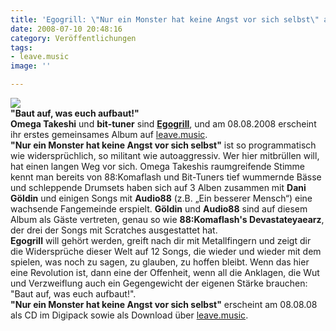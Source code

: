 ```yaml
---
title: 'Egogrill: \"Nur ein Monster hat keine Angst vor sich selbst\" am 08.08.08'
date: 2008-07-10 20:48:16
category: Veröffentlichungen
tags:
- leave.music
image: ''

---
```


[![](http://www.leavemusic.de/live/leavemusic/content/artikelbilder/164)](http://www.leavemusic.de)  
**"Baut auf, was euch aufbaut!"**  
**Omega Takeshi** und **bit-tuner** sind [**Egogrill**](http://www.myspace.com/egogrill), und am 08.08.2008 erscheint ihr erstes gemeinsames Album auf [leave.music](http://www.leavemusic.de).  
**"Nur ein Monster hat keine Angst vor sich selbst"** ist so programmatisch wie widersprüchlich, so militant wie autoaggressiv. Wer hier mitbrüllen will, hat einen langen Weg vor sich. Omega Takeshis raumgreifende Stimme kennt man bereits von 88:Komaflash und Bit-Tuners tief wummernde Bässe und schleppende Drumsets haben sich auf 3 Alben zusammen mit **Dani Göldin** und einigen Songs mit **Audio88** (z.B. „Ein besserer Mensch“) eine wachsende Fangemeinde erspielt. **Göldin** und **Audio88** sind auf diesem Album als Gäste vertreten, genau so wie **88:Komaflash's Devastateyaearz**, der drei der Songs mit Scratches ausgestattet hat.  
**Egogrill** will gehört werden, greift nach dir mit Metallfingern und zeigt dir die Widersprüche dieser Welt auf 12 Songs, die wieder und wieder mit dem spielen, was noch zu sagen, zu glauben, zu hoffen bleibt. Wenn das hier eine Revolution ist, dann eine der Offenheit, wenn all die Anklagen, die Wut und Verzweiflung auch ein Gegengewicht der eigenen Stärke brauchen: "Baut auf, was euch aufbaut!".  
**"Nur ein Monster hat keine Angst vor sich selbst"** erscheint am 08.08.08 als CD im Digipack sowie als Download über [leave.music](http://www.leavemusic.de).
